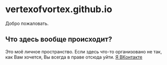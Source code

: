 # vertexofvortex.github.io
Добро пожаловать.
## Что здесь вообще происходит?
Это моё личное пространство. Если здесь что-то организовано не так, как Вам хочется, Вы всегда в праве отсюда уйти.
[Я ВКонтакте](https://vk.com/vrtxxx)
